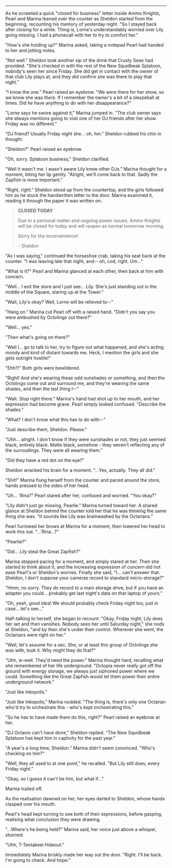 ***

As he scrawled a quick "closed for business" letter inside Ammo Knights, Pearl and Marina leaned over the counter as Sheldon started from the beginning, recounting his memory of yesterday night. "So I stayed back after closing for a while. Thing is, Lorne's understandably worried over Lily going missing. I had a phonecall with her to try to comfort her."

"How's she holding up?" Marina asked, taking a notepad Pearl had handed to her and jotting notes.

"Not well." Sheldon took another sip of the drink that Crusty Sean had provided. "She's checked in with the rest of the New Squidbeak Splatoon, nobody's seen her since Friday. She did get in contact with the owner of that club Lily plays at, and they *did* confirm she was there to play that night."

"I know the one." Pearl raised an eyebrow. "We were there for her show, so we know she was *there*. If I remember the owner's a bit of a sleazeball at times. Did *he* have anything to do with her disappearance?"

"Lorne says he swore against it," Marina jumped in. "The club owner says she always mentions going to visit one of her DJ friends after her show. Friday was no different."

"DJ friend? Usually Friday night she... oh, hm." Sheldon rubbed his chin in thought.

"Sheldon?" Pearl raised an eyebrow.

"Oh, sorry. Splatoon business," Sheldon clarified. 

"Well it wasn't me. I wasn't aware Lily knew other DJs." Marina thought for a moment, biting her lip gently. "Alright, we'll come back to that. Sadly the Zapfish is more important."

"Right, right." Sheldon stood up from the countertop, and the girls followed him as he stuck the handwritten letter to the door. Marina examined it, reading it through the paper it was written on:

> **CLOSED TODAY**
> 
> Due to a personal matter and ongoing power issues, Ammo Knights will be closed for today and will reopen as normal tomorrow morning.
> 
> Sorry for the inconvenience!
> 
> \- Sheldon

"As I was saying," continued the horseshoe crab, taking his seat back at the counter. "I was leaving late that night, and-- oh, cod, right. Um..."

"What is it?" Pearl and Marina glanced at each other, then back at him with concern.

"Well... I exit the store and I just see... Lily. She's just standing out in the middle of the Square, staring up at the Tower."

"Wait, Lily's okay? Well, Lorne will be relieved to--"

"Hang on." Marina cut Pearl off with a raised hand. "Didn't you say you were ambushed by Octolings out there?"

"Well... yes."

"Then what's going on there?"

"Well I... go to talk to her, try to figure out what happened, and she's acting moody and kind of distant towards me. Heck, I mention the girls and she gets outright hostile!"

"Ehh?!" Both girls were bewildered.

"Right! And she's wearing these odd sunshades or something, and then the Octolings come out and surround me, and they're wearing the same shades, and then the last thing I--"

"Wait. Stop right there." Marina's hand had shot up to her mouth, and her expression had become grave. Pearl simply looked confused. "Describe the shades."

"What? I don't know what this has to do with--"

"Just describe them, Sheldon. Please."

"Uhh... alright. I don't know if they were sunshades or not, they just seemed black, entirely black. Matte black, somehow - they weren't reflecting any of the surroudings. They were all wearing them."

"Did they have a red dot on the eye?"

Sheldon wracked his brain for a moment. "...Yes, actually. They all did."

"Shit!" Marina flung herself from the counter and paced around the store, hands pressed to the sides of her head.

"Uh... 'Rina?" Pearl stared after her, confused and worried. "You okay?"

"Lily didn't just go missing, Pearlie." Marina turned toward her. A shared glance at Sheldon behind the counter told her that he was thinking the same thing she was. "It sounds like Lily was brainwashed by the Octarians."

Pearl furrowed her brows at Marina for a moment, then lowered her head to work this out. "...'Rina...?"

"Pearlie?"

"Did... *Lily* steal the Great Zapfish?"

Marina stopped pacing for a moment, and simply stared at her. Then she started to think about it, and the increasing expression of concern did not ease Pearl's or Sheldon's worries. Finally she said, "I... can't answer that. Sheldon, I don't suppose your cameras record to standard micro-storage?"

"Hmm, no sorry. They *do* record to a main storage drive, but if you have an adapter you could... probably get last night's data on that laptop of yours."

"Oh, yeah, good idea! We should probably check Friday night too, just in case... let's see..."

Half-talking to herself, she began to recount. "Okay, Friday night, Lily does her set and then vanishes. Nobody sees her until Saturday night," she nods at Sheldon, "and by then she's under their control. Wherever she went, the Octarians were right on her."

"Well, let's assume for a sec. She, or at least this group of Octolings she was with, took it. Why might they do that?"

"Uhh, w-well. They'd need the power." Marina thought hard, recalling what she remembered of her life underground. "Octopia never really got off the ground with energy storage, we always just siphoned power where we could. Something like the Great Zapfish would let them power their entire underground network."

"Just like Inkopolis."

"Just like Inkopolis," Marina nodded. "The thing is, there's only one Octarian who'd try to orchestrate this - who's *kept* orchestrating this."

"So he has to have made them do this, right?" Pearl raised an eyebrow at her.

"DJ Octavio can't have done," Sheldon replied. "The New Squidbeak Splatoon has kept him in captivity for the past year."

"A year's a long time, Sheldon." Marina didn't seem convinced. "Who's checking on him?"

"Well, they all used to at one point," he recalled. "But Lily still does, every Friday night."

"Okay, so I guess it can't be him, but what if..."

Marina trailed off.

As the realisation dawned on her, her eyes darted to Sheldon, whose hands clasped over his mouth.

Pearl's head kept turning to see both of their expressions, before gasping, realising what conclusion they were drawing.

"...Where's he being held?" Marina said, her voice just above a whisper, stunned.

"Uhh, T-Tentakeel Hideout."

Immediately Marina briskly made her way out the door. "Right. I'll be back. I'm going to check. And hope."